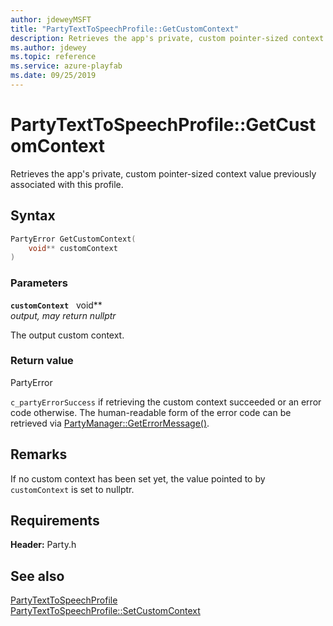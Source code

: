 ```yaml
---
author: jdeweyMSFT
title: "PartyTextToSpeechProfile::GetCustomContext"
description: Retrieves the app's private, custom pointer-sized context value previously associated with this profile.
ms.author: jdewey
ms.topic: reference
ms.service: azure-playfab
ms.date: 09/25/2019
---
```


# PartyTextToSpeechProfile::GetCustomContext  

Retrieves the app's private, custom pointer-sized context value previously associated with this profile.  

## Syntax  
  
```cpp
PartyError GetCustomContext(  
    void** customContext  
)  
```  
  
### Parameters  
  
**`customContext`** &nbsp; void**  
*output, may return nullptr*  
  
The output custom context.  
  
  
### Return value  
PartyError
  
```c_partyErrorSuccess``` if retrieving the custom context succeeded or an error code otherwise. The human-readable form of the error code can be retrieved via [PartyManager::GetErrorMessage()](../../PartyManager/methods/partymanager_geterrormessage.md).
  
## Remarks  
  
If no custom context has been set yet, the value pointed to by `customContext` is set to nullptr.
  
## Requirements  
  
**Header:** Party.h
  
## See also  
[PartyTextToSpeechProfile](../partytexttospeechprofile.md)  
[PartyTextToSpeechProfile::SetCustomContext](partytexttospeechprofile_setcustomcontext.md)
  
  
